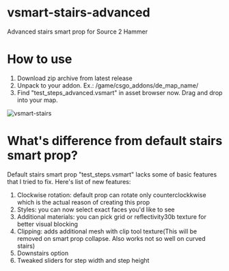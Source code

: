 # vsmart-stairs-advanced
 Advanced stairs smart prop for Source 2 Hammer

# How to use
1. Download zip archive from latest release
2. Unpack to your addon. Ex.: /game/csgo_addons/de_map_name/
3. Find "test_steps_advanced.vsmart" in asset browser now. Drag and drop into your map.

![vsmart-stairs](https://github.com/OrelStealth/vsmart-stairs-advanced/assets/10109891/262770d7-2932-401a-8bb6-ef9bd9d6d096)

# What's difference from default stairs smart prop?
Default stairs smart prop "test_steps.vsmart" lacks some of basic features that I tried to fix. Here's list of new features:
1. Clockwise rotation: default prop can rotate only counterclockkwise which is the actual reason of creating this prop
2. Styles: you can now select exact faces you'd like to see
3. Additional materials: you can pick grid or reflectivity30b texture for better visual blocking
4. Clipping: adds additional mesh with clip tool texture(This will be removed on smart prop collapse. Also works not so well on curved stairs)
5. Downstairs option
6. Tweaked sliders for step width and step height

